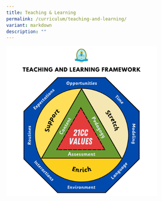 ```yaml
---
title: Teaching & Learning
permalink: /curriculum/teaching-and-learning/
variant: markdown
description: ""
---
```

<img src="/images/math%20framework.png" style="width:80%">